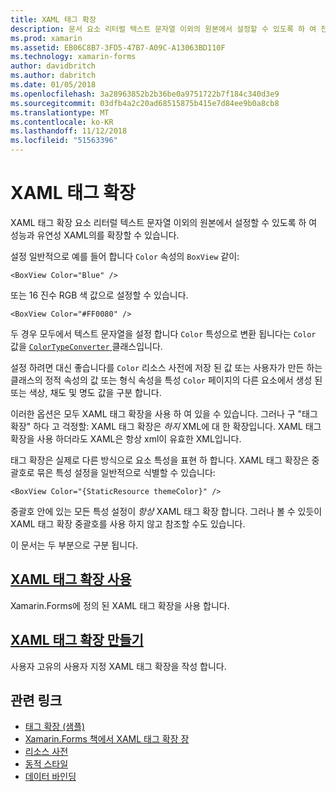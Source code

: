 ```yaml
---
title: XAML 태그 확장
description: 문서 요소 리터럴 텍스트 문자열 이외의 원본에서 설정할 수 있도록 하 여 전원 및 XAML의 유연성을 확장 하기 Xamarin.Forms XAML 태그 확장을 사용 하는 방법에 설명 합니다.
ms.prod: xamarin
ms.assetid: EB06C8B7-3FD5-47B7-A09C-A13063BD110F
ms.technology: xamarin-forms
author: davidbritch
ms.author: dabritch
ms.date: 01/05/2018
ms.openlocfilehash: 3a28963852b2b36be0a9751722b7f184c340d3e9
ms.sourcegitcommit: 03dfb4a2c20ad68515875b415e7d84ee9b0a8cb8
ms.translationtype: MT
ms.contentlocale: ko-KR
ms.lasthandoff: 11/12/2018
ms.locfileid: "51563396"
---
```

# <a name="xaml-markup-extensions"></a>XAML 태그 확장

XAML 태그 확장 요소 리터럴 텍스트 문자열 이외의 원본에서 설정할 수 있도록 하 여 성능과 유연성 XAML의를 확장할 수 있습니다.

설정 일반적으로 예를 들어 합니다 `Color` 속성의 `BoxView` 같이:

```xaml
<BoxView Color="Blue" />
```

또는 16 진수 RGB 색 값으로 설정할 수 있습니다.

```xaml
<BoxView Color="#FF0080" />
```

두 경우 모두에서 텍스트 문자열을 설정 합니다 `Color` 특성으로 변환 됩니다는 `Color` 값을 [ `ColorTypeConverter` ](xref:Xamarin.Forms.ColorTypeConverter) 클래스입니다.

설정 하려면 대신 좋습니다를 `Color` 리소스 사전에 저장 된 값 또는 사용자가 만든 하는 클래스의 정적 속성의 값 또는 형식 속성을 특성 `Color` 페이지의 다른 요소에서 생성 된 또는 색상, 채도 및 명도 값을 구분 합니다.

이러한 옵션은 모두 XAML 태그 확장을 사용 하 여 있을 수 있습니다. 그러나 구 "태그 확장" 하다 고 걱정할: XAML 태그 확장은 *하지* XML에 대 한 확장입니다. XAML 태그 확장을 사용 하더라도 XAML은 항상 xml이 유효한 XML입니다.

태그 확장은 실제로 다른 방식으로 요소 특성을 표현 하 합니다. XAML 태그 확장은 중괄호로 묶은 특성 설정을 일반적으로 식별할 수 있습니다:

```xaml
<BoxView Color="{StaticResource themeColor}" />
```

중괄호 안에 있는 모든 특성 설정이 *항상* XAML 태그 확장 합니다. 그러나 볼 수 있듯이 XAML 태그 확장 중괄호를 사용 하지 않고 참조할 수도 있습니다.

이 문서는 두 부분으로 구분 됩니다.

## <a name="consuming-xaml-markup-extensionsconsumingmd"></a>[XAML 태그 확장 사용](consuming.md)  

Xamarin.Forms에 정의 된 XAML 태그 확장을 사용 합니다.

## <a name="creating-xaml-markup-extensionscreatingmd"></a>[XAML 태그 확장 만들기](creating.md)

사용자 고유의 사용자 지정 XAML 태그 확장을 작성 합니다.



## <a name="related-links"></a>관련 링크

- [태그 확장 (샘플)](https://developer.xamarin.com/samples/xamarin-forms/XAML/MarkupExtensions/)
- [Xamarin.Forms 책에서 XAML 태그 확장 장](~/xamarin-forms/creating-mobile-apps-xamarin-forms/summaries/chapter10.md)
- [리소스 사전](~/xamarin-forms/xaml/resource-dictionaries.md)
- [동적 스타일](~/xamarin-forms/user-interface/styles/dynamic.md)
- [데이터 바인딩](~/xamarin-forms/app-fundamentals/data-binding/index.md)
